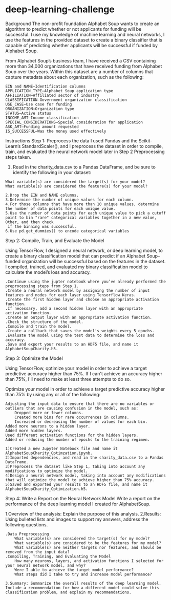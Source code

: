 # deep-learning-challenge
Background
The non-profit foundation Alphabet Soup wants to create an algorithm to predict whether or not applicants for funding will be successful. I use my knowledge of machine learning and neural networks, I use the features in the provided dataset to create a binary classifier that is capable of predicting whether applicants will be successful if funded by Alphabet Soup.

From Alphabet Soup’s business team, I have received a CSV containing more than 34,000 organizations that have received funding from Alphabet Soup over the years. Within this dataset are a number of columns that capture metadata about each organization, such as the following:

    EIN and NAME—Identification columns
    APPLICATION_TYPE—Alphabet Soup application type
    AFFILIATION—Affiliated sector of industry
    CLASSIFICATION—Government organization classification
    USE_CASE—Use case for funding
    ORGANIZATION—Organization type
    STATUS—Active status
    INCOME_AMT—Income classification
    SPECIAL_CONSIDERATIONS—Special consideration for application
    ASK_AMT—Funding amount requested
    IS_SUCCESSFUL—Was the money used effectively
Instructions
Step 1: Preprocess the data
I used Pandas and the Scikit-Learn’s StandardScaler(), and I preprocess the dataset in order to compile, train, and evaluated the neural network model later in Step 2
Preprocessing steps taken.

   1. Read in the charity_data.csv to a Pandas DataFrame, and be sure to identify the following in your dataset:

    What variable(s) are considered the target(s) for your model?
    What variable(s) are considered the feature(s) for your model?

    2.Drop the EIN and NAME columns.
    3.Determine the number of unique values for each column.
    4.For those columns that have more than 10 unique values, determine the number of data points for each unique value.
    5.Use the number of data points for each unique value to pick a cutoff point to bin "rare" categorical variables together in a new value, Other, and then check 
     if the binning was successful.
    6.Use pd.get_dummies() to encode categorical variables

Step 2: Compile, Train, and Evaluate the Model

Using TensorFlow, I designed a neural network, or deep learning model, to create a binary classification model that can predict if an Alphabet Soup–funded organization will be successful based on the features in the dataset. I compiled, trained, and evaluated my binary classification model to calculate the model’s loss and accuracy.


    .Continue using the jupter notebook where you’ve already performed the preprocessing steps from Step 1.
    .Create a neural network model by assigning the number of input features and nodes for each layer using Tensorflow Keras.
    .Create the first hidden layer and choose an appropriate activation function.
    .If necessary, add a second hidden layer with an appropriate activation function.
    .Create an output layer with an appropriate activation function.
    .Check the structure of the model.
    .Compile and train the model.
    .Create a callback that saves the model's weights every 5 epochs.
    .Evaluate the model using the test data to determine the loss and accuracy.
    .Save and export your results to an HDF5 file, and name it AlphabetSoupCharity.h5.

Step 3: Optimize the Model

Using TensorFlow, optimize your model in order to achieve a target predictive accuracy higher than 75%. If I can't achieve an accuracy higher than 75%, I'll need to make at least three attempts to do so.

Optimize your model in order to achieve a target predictive accuracy higher than 75% by using any or all of the following:


    Adjusting the input data to ensure that there are no variables or outliers that are causing confusion in the model, such as:
        Dropped more or fewer columns.
        Created more bins for rare occurrences in columns.
        Increased or decreasing the number of values for each bin.
    Added more neurons to a hidden layer.
    Added more hidden layers.
    Used different activation functions for the hidden layers.
    Added or reducing the number of epochs to the training regimen.

    1)Created a new Jupyter Notebook file and name it AlphabetSoupCharity_Optimzation.ipynb.
    2)Imported dependencies, and read in the charity_data.csv to a Pandas DataFrame.
    3)Preprocess the dataset like Step 1, taking into account any modifications to optimize the model.
    4)Design a neural network model, taking into account any modifications that will optimize the model to achieve higher than 75% accuracy.
    5)Saved and exported your results to an HDF5 file, and name it AlphabetSoupCharity_Optimization.h5.

Step 4: Write a Report on the Neural Network Model
Write a report on the performance of the deep learning model I created for AlphabetSoup.

1.Overview of the analysis: Explain the purpose of this analysis.
2.Results: Using bulleted lists and images to support my answers, address the following questions.

    .Data Preprocessing
        What variable(s) are considered the target(s) for my model?
        What variable(s) are considered to be the features for my model?
        What variable(s) are neither targets nor features, and should be removed from the input data?
    .Compiling, Training, and Evaluating the Model
        How many neurons, layers, and activation functions I selected for your neural network model, and why?
        Were I able to achieve the target model performance?
        What steps did I take to try and increase model performance?

    3.Summary: Summarize the overall results of the deep learning model. Include a recommendation for how a different model could solve this classification problem, and explain my recommendations.



    
